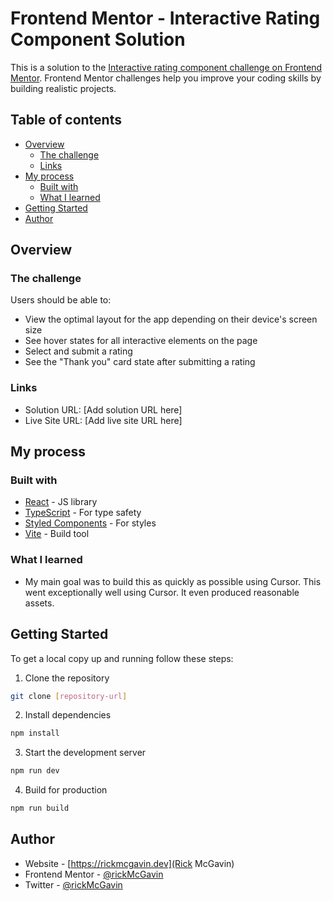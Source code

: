 # Frontend Mentor - Interactive Rating Component Solution

This is a solution to the [Interactive rating component challenge on Frontend Mentor](https://www.frontendmentor.io/challenges/interactive-rating-component-koxpeBUmI). Frontend Mentor challenges help you improve your coding skills by building realistic projects.

## Table of contents

- [Overview](#overview)
  - [The challenge](#the-challenge)
  - [Links](#links)
- [My process](#my-process)
  - [Built with](#built-with)
  - [What I learned](#what-i-learned)
- [Getting Started](#getting-started)
- [Author](#author)

## Overview

### The challenge

Users should be able to:

- View the optimal layout for the app depending on their device's screen size
- See hover states for all interactive elements on the page
- Select and submit a rating
- See the "Thank you" card state after submitting a rating

### Links

- Solution URL: [Add solution URL here]
- Live Site URL: [Add live site URL here]

## My process

### Built with

- [React](https://reactjs.org/) - JS library
- [TypeScript](https://www.typescriptlang.org/) - For type safety
- [Styled Components](https://styled-components.com/) - For styles
- [Vite](https://vitejs.dev/) - Build tool

### What I learned

- My main goal was to build this as quickly as possible using Cursor. This went exceptionally well using Cursor. It even produced reasonable assets.

## Getting Started

To get a local copy up and running follow these steps:

1. Clone the repository

```bash
git clone [repository-url]
```

2. Install dependencies

```bash
npm install
```

3. Start the development server

```bash
npm run dev
```

4. Build for production

```bash
npm run build
```

## Author

- Website - [https://rickmcgavin.dev](Rick McGavin)
- Frontend Mentor - [@rickMcGavin](https://www.frontendmentor.io/profile/rickMcGavin)
- Twitter - [@rickMcGavin](https://www.twitter.com/rickMcGavin)
